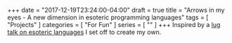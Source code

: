 +++
date = "2017-12-19T23:24:00-04:00"
draft = true
title = "Arrows in my eyes - A new dimension in esoteric programming languages"
tags = [ "Projects" ]
categories = [ "For Fun" ]
series = [ "" ]
+++
Inspired by a [lug talk on esoteric languages](http://ndlug.org/post/doug-8bit-esolangs/) I set off to create my own.

<!--more-->

